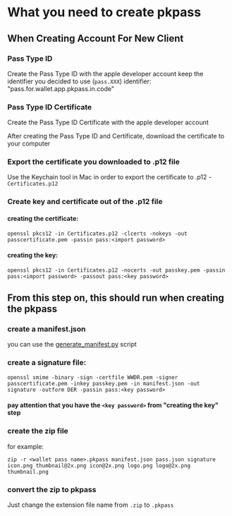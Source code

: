 # What you need to create pkpass

## When Creating Account For New Client

### Pass Type ID
Create the Pass Type ID with the apple developer account
keep the identifier you decided to use (`pass.XXX`)
identifier: "pass.for.wallet.app.pkpass.in.code"

### Pass Type ID Certificate
Create the Pass Type ID Certificate with the apple developer account

After creating the Pass Type ID and Certificate, download the certificate to your computer

### Export the certificate you downloaded to .p12 file
Use the Keychain tool in Mac in order to export the certificate to .p12 - `Certificates.p12`


### Create key and certificate out of the .p12 file
#### creating the certificate:
`openssl pkcs12 -in Certificates.p12 -clcerts -nokeys -out passcertificate.pem -passin pass:<import password>`

#### creating the key:
`openssl pkcs12 -in Certificates.p12 -nocerts -out passkey.pem -passin pass:<import password> -passout pass:<key password>`


## From this step on, this should run when creating the pkpass

### create a manifest.json
you can use the [generate_manifest.py](generate_manifest.py) script

### create a signature file:
`openssl smime -binary -sign -certfile WWDR.pem -signer passcertificate.pem -inkey passkey.pem -in manifest.json -out signature -outform DER -passin pass:<key password>`

#### pay attention that you have the `<key password>` from "creating the key" step


### create the zip file
for example:

`zip -r <wallet pass name>.pkpass manifest.json pass.json signature icon.png thumbnail@2x.png icon@2x.png logo.png logo@2x.png thumbnail.png`

### convert the zip to pkpass
Just change the extension file name from `.zip` to `.pkpass`






